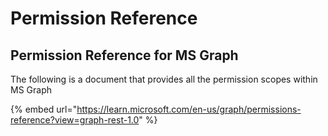 # Permission Reference

## Permission Reference for MS Graph

The following is a document that provides all the permission scopes within MS Graph

{% embed url="https://learn.microsoft.com/en-us/graph/permissions-reference?view=graph-rest-1.0" %}
